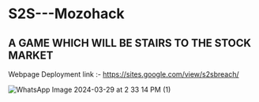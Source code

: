 # S2S---Mozohack
## A GAME WHICH WILL BE STAIRS TO THE STOCK MARKET
Webpage Deployment link :- https://sites.google.com/view/s2sbreach/

![WhatsApp Image 2024-03-29 at 2 33 14 PM (1)](https://github.com/Saurabh5240/S2S---Mozohack/assets/117516567/32bc3926-83ee-489d-8abd-e3108179386a)
